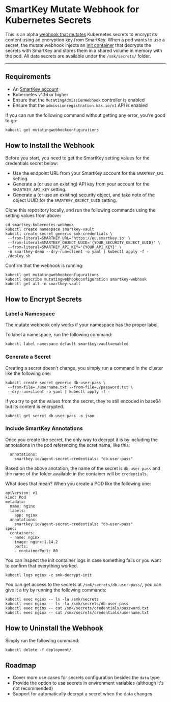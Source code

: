 # SmartKey Mutate Webhook for Kubernetes Secrets

This is an alpha [webhook that mutates](https://kubernetes.io/docs/reference/access-authn-authz/extensible-admission-controllers/#mutating-webhook-auditing-annotations) Kubernetes secrets to encrypt its content using an encryption key from SmartKey. When a pod wants to use a secret, the mutate webhook injects an [init container](https://kubernetes.io/docs/concepts/workloads/pods/init-containers/) that decrypts the secrets with SmartKey and stores them in a shared volume in memory with the pod. All data secrets are available under the `/smk/secrets/` folder.

---
## Requirements

* An [SmartKey account](https://www.equinix.com/services/edge-services/smartkey/)
* Kubernetes v1.16 or higher
* Ensure that the `MutatingAdmissionWebhook` controller is enabled
* Ensure that the `admissionregistration.k8s.io/v1` API is enabled

If you can run the following command without getting any error, you're good to go:

```
kubectl get mutatingwebhookconfigurations
```

## How to Install the Webhook

Before you start, you need to get the SmartKey setting values for the credentials secret below:

* Use the endpoint URL from your SmartKey account for the `SMARTKEY_URL` setting.
* Generate a (or use an existing) API key from your account for the `SMARTKEY_API_KEY` setting.
* Generate a (or use an existing) security object, and take note of the object UUID for the `SMARTKEY_OBJECT_UUID` setting.

Clone this repository locally, and run the following commands using the setting values from above:

```
cd smartkey-kubernetes-webhook
kubectl create namespace smartkey-vault
kubectl create secret generic smk-credentials \
 --from-literal=SMARTKEY_URL='https://eu.smartkey.io' \
 --from-literal=SMARTKEY_OBJECT_UUID='{YOUR_SECURITY_OBJECT_UUID}' \
 --from-literal=SMARTKEY_API_KEY='{YOUR_API_KEY}' \
 -n smartkey-demo --dry-run=client -o yaml | kubectl apply -f -
./deploy.sh
```

Confirm that the webhook is running:

```
kubectl get mutatingwebhookconfigurations
kubectl describe mutatingwebhookconfiguration smartkey-webhook
kubectl get all -n smartkey-vault
```

## How to Encrypt Secrets

### Label a Namespace

The mutate webhook only works if your namespace has the proper label. 

To label a namespace, run the following command:

```
kubectl label namespace default smartkey-vault=enabled
```


### Generate a Secret

Creating a secret doesn't change, you simply run a command in the cluster like the following one:

```
kubectl create secret generic db-user-pass \
 --from-file=./username.txt --from-file=./password.txt \
 --dry-run=client -o yaml | kubectl apply -f -
```

If you try to get the values from the secret, they're still encoded in base64 but its content is encrypted.

```
kubectl get secret db-user-pass -o json
```

### Include SmartKey Annotations

Once you create the secret, the only way to decrypt it is by including the annotations in the pod referencing the scret name, like this:

```
  annotations:
    smartkey.io/agent-secret-credentials: "db-user-pass"
```

Based on the above anotation, the name of the secret is `db-user-pass` and the name of the folder available in the container will be `credentials`.

What does that mean? When you create a POD like the following one:

```
apiVersion: v1
kind: Pod
metadata:
  name: nginx
  labels:
    app: nginx
  annotations:
    smartkey.io/agent-secret-credentials: "db-user-pass"
spec:
  containers:
  - name: nginx
    image: nginx:1.14.2
    ports:
    - containerPort: 80
```

You can inspect the init container logs in case something fails or you want to confirm that everything worked.

```
kubectl logs nginx -c smk-decrypt-init
```

You can get access to the secrets at `/smk/secrets/db-user-pass/`, you can give it a try by running the following commands:

```
kubectl exec nginx -- ls -la /smk/secrets
kubectl exec nginx -- ls -la /smk/secrets/db-user-pass
kubectl exec nginx -- cat /smk/secrets/credentials/password.txt
kubectl exec nginx -- cat /smk/secrets/credentials/username.txt
```

## How to Uninstall the Webhook

Simply run the following command:

```
kubectl delete -f deployment/
```

## Roadmap

* Cover more use cases for secrets configuration besides the `data` type
* Provide the option to use secrets in environment variables (although it's not recommended)
* Support for automatically decrypt a secret when the data changes
